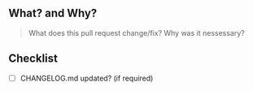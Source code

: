 ## What? and Why?
> What does this pull request change/fix? Why was it nessessary?

## Checklist
  - [ ] CHANGELOG.md updated? (if required)
